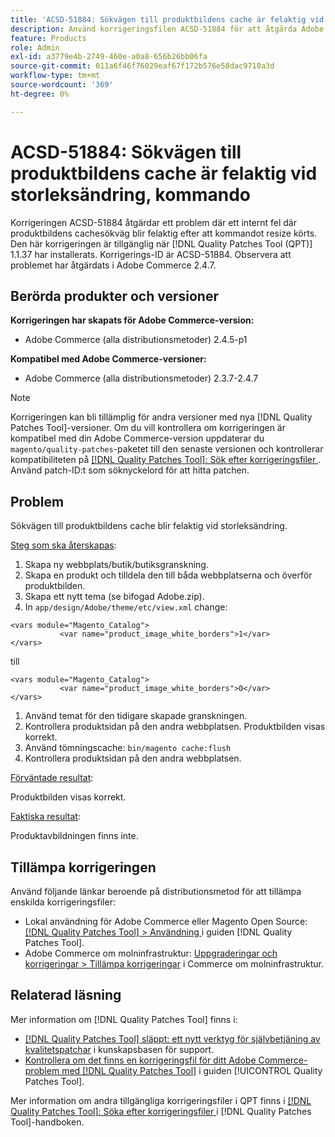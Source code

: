 ```yaml
---
title: 'ACSD-51884: Sökvägen till produktbildens cache är felaktig vid storleksändring, kommando'
description: Använd korrigeringsfilen ACSD-51884 för att åtgärda Adobe Commerce-problemet där sökvägen till produktbildens cacheminne blir felaktig efter att du har kört storlekskommandot.
feature: Products
role: Admin
exl-id: a3779e4b-2749-460e-a0a8-656b26bb06fa
source-git-commit: 011a6f46f76029eaf67f172b576e58dac9710a3d
workflow-type: tm+mt
source-wordcount: '369'
ht-degree: 0%

---
```


# ACSD-51884: Sökvägen till produktbildens cache är felaktig vid storleksändring, kommando

Korrigeringen ACSD-51884 åtgärdar ett problem där ett internt fel där produktbildens cachesökväg blir felaktig efter att kommandot resize körts. Den här korrigeringen är tillgänglig när [!DNL Quality Patches Tool (QPT)] 1.1.37 har installerats. Korrigerings-ID är ACSD-51884. Observera att problemet har åtgärdats i Adobe Commerce 2.4.7.

## Berörda produkter och versioner

**Korrigeringen har skapats för Adobe Commerce-version:**

* Adobe Commerce (alla distributionsmetoder) 2.4.5-p1

**Kompatibel med Adobe Commerce-versioner:**

* Adobe Commerce (alla distributionsmetoder) 2.3.7-2.4.7

>[!NOTE]
>
>Korrigeringen kan bli tillämplig för andra versioner med nya [!DNL Quality Patches Tool]-versioner. Om du vill kontrollera om korrigeringen är kompatibel med din Adobe Commerce-version uppdaterar du `magento/quality-patches`-paketet till den senaste versionen och kontrollerar kompatibiliteten på [[!DNL Quality Patches Tool]: Sök efter korrigeringsfiler ](https://experienceleague.adobe.com/tools/commerce-quality-patches/index.html). Använd patch-ID:t som söknyckelord för att hitta patchen.

## Problem

Sökvägen till produktbildens cache blir felaktig vid storleksändring.

<u>Steg som ska återskapas</u>:

1. Skapa ny webbplats/butik/butiksgranskning.
1. Skapa en produkt och tilldela den till båda webbplatserna och överför produktbilden.
1. Skapa ett nytt tema (se bifogad Adobe.zip).
1. In `app/design/Adobe/theme/etc/view.xml` change:

```
<vars module="Magento_Catalog">
           <var name="product_image_white_borders">1</var>
</vars>
```

till

```
<vars module="Magento_Catalog">
           <var name="product_image_white_borders">0</var>
</vars>
```

1. Använd temat för den tidigare skapade granskningen.
1. Kontrollera produktsidan på den andra webbplatsen. Produktbilden visas korrekt.
1. Använd tömningscache:
   `bin/magento cache:flush`
1. Kontrollera produktsidan på den andra webbplatsen.

<u>Förväntade resultat</u>:

Produktbilden visas korrekt.

<u>Faktiska resultat</u>:

Produktavbildningen finns inte.

## Tillämpa korrigeringen

Använd följande länkar beroende på distributionsmetod för att tillämpa enskilda korrigeringsfiler:

* Lokal användning för Adobe Commerce eller Magento Open Source: [[!DNL Quality Patches Tool] > Användning ](/help/tools/quality-patches-tool/usage.md) i guiden [!DNL Quality Patches Tool].
* Adobe Commerce om molninfrastruktur: [Uppgraderingar och korrigeringar > Tillämpa korrigeringar](https://experienceleague.adobe.com/docs/commerce-cloud-service/user-guide/develop/upgrade/apply-patches.html) i Commerce om molninfrastruktur.

## Relaterad läsning

Mer information om [!DNL Quality Patches Tool] finns i:

* [[!DNL Quality Patches Tool] släppt: ett nytt verktyg för självbetjäning av kvalitetspatchar](https://experienceleague.adobe.com/en/docs/commerce-operations/tools/quality-patches-tool/quality-patches-tool-to-self-serve-quality-patches) i kunskapsbasen för support.
* [Kontrollera om det finns en korrigeringsfil för ditt Adobe Commerce-problem med  [!DNL Quality Patches Tool]](/help/tools/quality-patches-tool/patches-available-in-qpt/check-patch-for-magento-issue-with-magento-quality-patches.md) i guiden [!UICONTROL Quality Patches Tool].


Mer information om andra tillgängliga korrigeringsfiler i QPT finns i [[!DNL Quality Patches Tool]: Söka efter korrigeringsfiler ](https://experienceleague.adobe.com/tools/commerce-quality-patches/index.html) i [!DNL Quality Patches Tool]-handboken.
